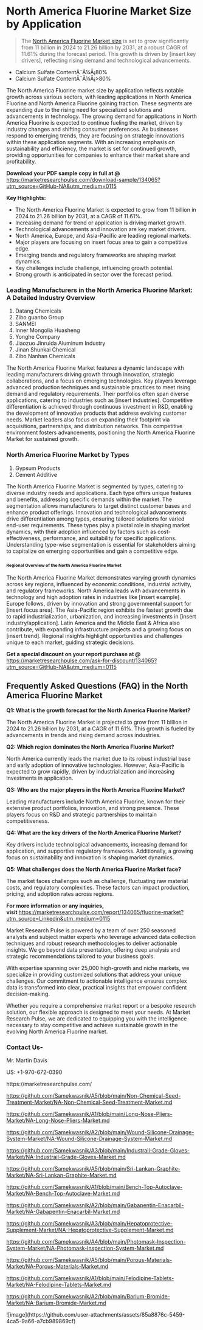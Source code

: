 <h1>North America Fluorine Market&nbsp;Size by Application</h1><blockquote><p>The <a href="https://marketresearchpulse.com/download-sample/134065?utm_source=GitHub-NA&amp;utm_medium=0115">North America Fluorine Market size</a> is set to grow significantly from 11 billion in 2024 to 21.26 billion by 2031, at a robust CAGR of 11.61% during the forecast period. This growth is driven by [insert key drivers], reflecting rising demand and technological advancements.</p></blockquote><ul><li>Calcium Sulfate ContentÃ¯Â¼Å¡80%<li> Calcium Sulfate ContentÃ¯Â¼Å¡>80%</li></ul><p>The North America Fluorine market size by application reflects notable growth across various sectors, with leading applications in North America Fluorine and North America Fluorine gaining traction. These segments are expanding due to the rising need for specialized solutions and advancements in technology. The growing demand for applications in North America Fluorine is expected to continue fueling the market, driven by industry changes and shifting consumer preferences. As businesses respond to emerging trends, they are focusing on strategic innovations within these application segments. With an increasing emphasis on sustainability and efficiency, the market is set for continued growth, providing opportunities for companies to enhance their market share and profitability.</p><p><strong>Download your PDF sample copy in full at @ </strong><a href="https://marketresearchpulse.com/download-sample/134065?utm_source=GitHub-NA&amp;utm_medium=0115">https://marketresearchpulse.com/download-sample/134065?utm_source=GitHub-NA&amp;utm_medium=0115</a></p><p><strong>Key Highlights: </strong></p><ul><li>The North America Fluorine Market is expected to grow from 11 billion in 2024 to 21.26 billion by 2031, at a CAGR of 11.61%.</li><li>Increasing demand for trend or application is driving market growth.</li><li>Technological advancements and innovation are key market drivers.</li><li>North America, Europe, and Asia-Pacific are leading regional markets.</li><li>Major players are focusing on insert focus area to gain a competitive edge.</li><li>Emerging trends and regulatory frameworks are shaping market dynamics.</li><li>Key challenges include challenge, influencing growth potential.</li><li>Strong growth is anticipated in sector over the forecast period.</li></ul><h3>Leading Manufacturers in the North America Fluorine Market: A Detailed Industry Overview</h3><ol><li>Datang Chemicals</li><li>Zibo guanbo Group</li><li>SANMEI</li><li>Inner Mongolia Huasheng</li><li>Yonghe Company</li><li>Jiaozuo Jinruida Aluminum Industry</li><li>Jinan Shunkai Chemical</li><li>Zibo Nanhan Chemicals</li></ol><div class="flex max-w-full flex-col flex-grow"><div class="min-h-8 text-message flex w-full flex-col items-end gap-2 whitespace-normal break-words [.text-message+&amp;]:mt-5" dir="auto" data-message-author-role="assistant" data-message-id="fd8432e4-4910-450d-b182-61b7bfb0a01f" data-message-model-slug="gpt-4o"><div class="flex w-full flex-col gap-1 empty:hidden first:pt-[3px]"><div class="markdown prose w-full break-words dark:prose-invert light"><p>The North America Fluorine Market features a dynamic landscape with leading manufacturers driving growth through innovation, strategic collaborations, and a focus on emerging technologies. Key players leverage advanced production techniques and sustainable practices to meet rising demand and regulatory requirements. Their portfolios often span diverse applications, catering to industries such as [insert industries]. Competitive differentiation is achieved through continuous investment in R&amp;D, enabling the development of innovative products that address evolving customer needs. Market leaders also focus on expanding their footprint via acquisitions, partnerships, and distribution networks. This competitive environment fosters advancements, positioning the North America Fluorine Market for sustained growth.</p></div></div></div></div><h3>North America Fluorine Market by Types</h3><ol><li>Gypsum Products<li> Cement Additive</li></ol><div class="flex max-w-full flex-col flex-grow"><div class="min-h-8 text-message flex w-full flex-col items-end gap-2 whitespace-normal break-words [.text-message+&amp;]:mt-5" dir="auto" data-message-author-role="assistant" data-message-id="084470be-0bb7-4664-bddf-5156b4f41249" data-message-model-slug="gpt-4o-mini"><div class="flex w-full flex-col gap-1 empty:hidden first:pt-[3px]"><div class="markdown prose w-full break-words dark:prose-invert light"><p>The North America Fluorine Market is segmented by types, catering to diverse industry needs and applications. Each type offers unique features and benefits, addressing specific demands within the market. The segmentation allows manufacturers to target distinct customer bases and enhance product offerings. Innovation and technological advancements drive differentiation among types, ensuring tailored solutions for varied end-user requirements. These types play a pivotal role in shaping market dynamics, with their adoption influenced by factors such as cost-effectiveness, performance, and suitability for specific applications. Understanding type-wise segmentation is essential for stakeholders aiming to capitalize on emerging opportunities and gain a competitive edge.</p></div></div></div></div><h3><span style="font-size: 11px;">Regional Overview of the North America Fluorine Market</span></h3><div class="flex max-w-full flex-col flex-grow"><div class="min-h-8 text-message flex w-full flex-col items-end gap-2 whitespace-normal break-words [.text-message+&amp;]:mt-5" dir="auto" data-message-author-role="assistant" data-message-id="e9038762-ce64-4e30-91c9-9bd413514231" data-message-model-slug="gpt-4o-mini"><div class="flex w-full flex-col gap-1 empty:hidden first:pt-[3px]"><div class="markdown prose w-full break-words dark:prose-invert light"><p>The North America Fluorine Market demonstrates varying growth dynamics across key regions, influenced by economic conditions, industrial activity, and regulatory frameworks. North America leads with advancements in technology and high adoption rates in industries like [insert example]. Europe follows, driven by innovation and strong governmental support for [insert focus area]. The Asia-Pacific region exhibits the fastest growth due to rapid industrialization, urbanization, and increasing investments in [insert industry/application]. Latin America and the Middle East &amp; Africa also contribute, with expanding infrastructure projects and a growing focus on [insert trend]. Regional insights highlight opportunities and challenges unique to each market, guiding strategic decisions.</p></div></div></div></div><p><strong>Get a special discount on your report purchase at @ </strong><a href="https://marketresearchpulse.com/ask-for-discount/134065?utm_source=GitHub-NA&amp;utm_medium=0115">https://marketresearchpulse.com/ask-for-discount/134065?utm_source=GitHub-NA&amp;utm_medium=0115</a></p><h2>Frequently Asked Questions (FAQ) in the North America Fluorine Market</h2><p><strong>Q1: What is the growth forecast for the North America Fluorine Market?</strong></p><p>The North America Fluorine Market is projected to grow from 11 billion in 2024 to 21.26 billion by 2031, at a CAGR of 11.61%. This growth is fueled by advancements in trends and rising demand across industries.</p><p><strong>Q2: Which region dominates the North America Fluorine Market?</strong></p><p>North America currently leads the market due to its robust industrial base and early adoption of innovative technologies. However, Asia-Pacific is expected to grow rapidly, driven by industrialization and increasing investments in application.</p><p><strong>Q3: Who are the major players in the North America Fluorine Market?</strong></p><p>Leading manufacturers include North America Fluorine, known for their extensive product portfolios, innovation, and strong presence. These players focus on R&amp;D and strategic partnerships to maintain competitiveness.</p><p><strong>Q4: What are the key drivers of the North America Fluorine Market?</strong></p><p>Key drivers include technological advancements, increasing demand for application, and supportive regulatory frameworks. Additionally, a growing focus on sustainability and innovation is shaping market dynamics.</p><p><strong>Q5: What challenges does the North America Fluorine Market face?</strong></p><p>The market faces challenges such as challenge, fluctuating raw material costs, and regulatory complexities. These factors can impact production, pricing, and adoption rates across regions.</p><p><strong>For more information or any inquiries, visit&nbsp;</strong><a href="https://marketresearchpulse.com/report/134065/fluorine-market?utm_source=Linkedin&utm_medium=0115">https://marketresearchpulse.com/report/134065/fluorine-market?utm_source=Linkedin&utm_medium=0115</a></p><p>Market Research Pulse is powered by a team of over 250 seasoned analysts and subject matter experts who leverage advanced data collection techniques and robust research methodologies to deliver actionable insights. We go beyond data presentation, offering deep analysis and strategic recommendations tailored to your business goals.</p><p>With expertise spanning over 25,000 high-growth and niche markets, we specialize in providing customized solutions that address your unique challenges. Our commitment to actionable intelligence ensures complex data is transformed into clear, practical insights that empower confident decision-making.</p><p>Whether you require a comprehensive market report or a bespoke research solution, our flexible approach is designed to meet your needs. At Market Research Pulse, we are dedicated to equipping you with the intelligence necessary to stay competitive and achieve sustainable growth in the evolving North America Fluorine market.</p><h3><strong>Contact Us-</strong></h3><p>Mr. Martin Davis</p><p>US: +1-970-672-0390</p><p>https://marketresearchpulse.com/</p><p><a href="https://github.com/Samekwasnik/A5/blob/main/Non-Chemical-Seed-Treatment-Market/NA-Non-Chemical-Seed-Treatment-Market.md">https://github.com/Samekwasnik/A5/blob/main/Non-Chemical-Seed-Treatment-Market/NA-Non-Chemical-Seed-Treatment-Market.md</a></p><p><a href="https://github.com/Samekwasnik/A1/blob/main/Long-Nose-Pliers-Market/NA-Long-Nose-Pliers-Market.md">https://github.com/Samekwasnik/A1/blob/main/Long-Nose-Pliers-Market/NA-Long-Nose-Pliers-Market.md</a></p><p><a href="https://github.com/Samekwasnik/A2/blob/main/Wound-Silicone-Drainage-System-Market/NA-Wound-Silicone-Drainage-System-Market.md">https://github.com/Samekwasnik/A2/blob/main/Wound-Silicone-Drainage-System-Market/NA-Wound-Silicone-Drainage-System-Market.md</a></p><p><a href="https://github.com/Samekwasnik/A3/blob/main/Industrail-Grade-Gloves-Market/NA-Industrail-Grade-Gloves-Market.md">https://github.com/Samekwasnik/A3/blob/main/Industrail-Grade-Gloves-Market/NA-Industrail-Grade-Gloves-Market.md</a></p><p><a href="https://github.com/Samekwasnik/A5/blob/main/Sri-Lankan-Graphite-Market/NA-Sri-Lankan-Graphite-Market.md">https://github.com/Samekwasnik/A5/blob/main/Sri-Lankan-Graphite-Market/NA-Sri-Lankan-Graphite-Market.md</a></p><p><a href="https://github.com/Samekwasnik/A1/blob/main/Bench-Top-Autoclave-Market/NA-Bench-Top-Autoclave-Market.md">https://github.com/Samekwasnik/A1/blob/main/Bench-Top-Autoclave-Market/NA-Bench-Top-Autoclave-Market.md</a></p><p><a href="https://github.com/Samekwasnik/A2/blob/main/Gabapentin-Enacarbil-Market/NA-Gabapentin-Enacarbil-Market.md">https://github.com/Samekwasnik/A2/blob/main/Gabapentin-Enacarbil-Market/NA-Gabapentin-Enacarbil-Market.md</a></p><p><a href="https://github.com/Samekwasnik/A3/blob/main/Hepatoprotective-Supplement-Market/NA-Hepatoprotective-Supplement-Market.md">https://github.com/Samekwasnik/A3/blob/main/Hepatoprotective-Supplement-Market/NA-Hepatoprotective-Supplement-Market.md</a></p><p><a href="https://github.com/Samekwasnik/A4/blob/main/Photomask-Inspection-System-Market/NA-Photomask-Inspection-System-Market.md">https://github.com/Samekwasnik/A4/blob/main/Photomask-Inspection-System-Market/NA-Photomask-Inspection-System-Market.md</a></p><p><a href="https://github.com/Samekwasnik/A5/blob/main/Porous-Materials-Market/NA-Porous-Materials-Market.md">https://github.com/Samekwasnik/A5/blob/main/Porous-Materials-Market/NA-Porous-Materials-Market.md</a></p><p><a href="https://github.com/Samekwasnik/A1/blob/main/Felodipine-Tablets-Market/NA-Felodipine-Tablets-Market.md">https://github.com/Samekwasnik/A1/blob/main/Felodipine-Tablets-Market/NA-Felodipine-Tablets-Market.md</a></p><p><a href="https://github.com/Samekwasnik/A2/blob/main/Barium-Bromide-Market/NA-Barium-Bromide-Market.md">https://github.com/Samekwasnik/A2/blob/main/Barium-Bromide-Market/NA-Barium-Bromide-Market.md</a></p>
![image](https://github.com/user-attachments/assets/85a8876c-5459-4ca5-9a66-a7cb989869cf)
